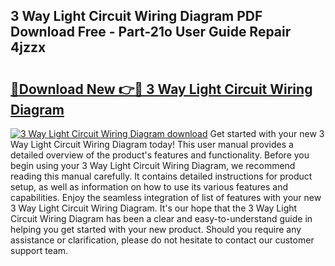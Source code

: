## 3 Way Light Circuit Wiring Diagram PDF Download Free - Part-21o User Guide Repair 4jzzx

# <h2><a href="http://dfmjwba.blite.top/?on=3+Way+Light+Circuit+Wiring+Diagram">🔗Download New 👉🔴 3 Way Light Circuit Wiring Diagram</a></h2>

[![3 Way Light Circuit Wiring Diagram download](https://i.imgur.com/lujVjoI.png)](http://dfmjwba.blite.top/?on=3+Way+Light+Circuit+Wiring+Diagram)
Get started with your new 3 Way Light Circuit Wiring Diagram today! This user manual provides a detailed overview of the product's features and functionality. Before you begin using your 3 Way Light Circuit Wiring Diagram, we recommend reading this manual carefully. It contains detailed instructions for product setup, as well as information on how to use its various features and capabilities. Enjoy the seamless integration of list of features with your new 3 Way Light Circuit Wiring Diagram. It's our hope that the 3 Way Light Circuit Wiring Diagram has been a clear and easy-to-understand guide in helping you get started with your new product. Should you require any assistance or clarification, please do not hesitate to contact our customer support team.
